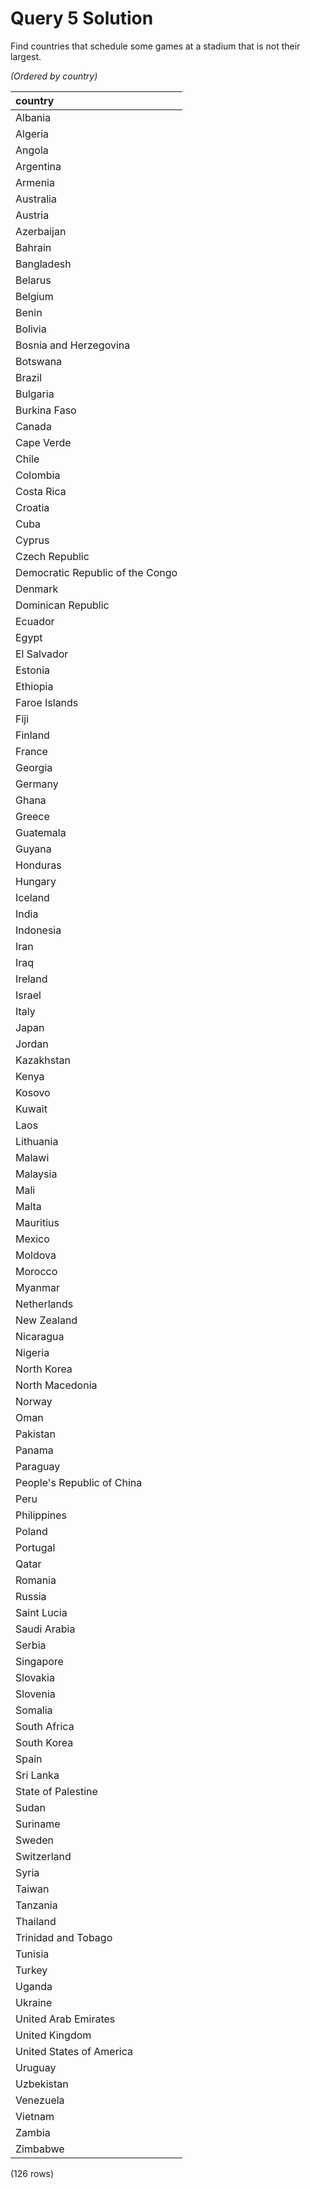 # Query 5 Solution

Find countries that schedule some games at a stadium that is not their largest.

_(Ordered by country)_

| country                          |
| :------------------------------- |
| Albania                          |
| Algeria                          |
| Angola                           |
| Argentina                        |
| Armenia                          |
| Australia                        |
| Austria                          |
| Azerbaijan                       |
| Bahrain                          |
| Bangladesh                       |
| Belarus                          |
| Belgium                          |
| Benin                            |
| Bolivia                          |
| Bosnia and Herzegovina           |
| Botswana                         |
| Brazil                           |
| Bulgaria                         |
| Burkina Faso                     |
| Canada                           |
| Cape Verde                       |
| Chile                            |
| Colombia                         |
| Costa Rica                       |
| Croatia                          |
| Cuba                             |
| Cyprus                           |
| Czech Republic                   |
| Democratic Republic of the Congo |
| Denmark                          |
| Dominican Republic               |
| Ecuador                          |
| Egypt                            |
| El Salvador                      |
| Estonia                          |
| Ethiopia                         |
| Faroe Islands                    |
| Fiji                             |
| Finland                          |
| France                           |
| Georgia                          |
| Germany                          |
| Ghana                            |
| Greece                           |
| Guatemala                        |
| Guyana                           |
| Honduras                         |
| Hungary                          |
| Iceland                          |
| India                            |
| Indonesia                        |
| Iran                             |
| Iraq                             |
| Ireland                          |
| Israel                           |
| Italy                            |
| Japan                            |
| Jordan                           |
| Kazakhstan                       |
| Kenya                            |
| Kosovo                           |
| Kuwait                           |
| Laos                             |
| Lithuania                        |
| Malawi                           |
| Malaysia                         |
| Mali                             |
| Malta                            |
| Mauritius                        |
| Mexico                           |
| Moldova                          |
| Morocco                          |
| Myanmar                          |
| Netherlands                      |
| New Zealand                      |
| Nicaragua                        |
| Nigeria                          |
| North Korea                      |
| North Macedonia                  |
| Norway                           |
| Oman                             |
| Pakistan                         |
| Panama                           |
| Paraguay                         |
| People's Republic of China       |
| Peru                             |
| Philippines                      |
| Poland                           |
| Portugal                         |
| Qatar                            |
| Romania                          |
| Russia                           |
| Saint Lucia                      |
| Saudi Arabia                     |
| Serbia                           |
| Singapore                        |
| Slovakia                         |
| Slovenia                         |
| Somalia                          |
| South Africa                     |
| South Korea                      |
| Spain                            |
| Sri Lanka                        |
| State of Palestine               |
| Sudan                            |
| Suriname                         |
| Sweden                           |
| Switzerland                      |
| Syria                            |
| Taiwan                           |
| Tanzania                         |
| Thailand                         |
| Trinidad and Tobago              |
| Tunisia                          |
| Turkey                           |
| Uganda                           |
| Ukraine                          |
| United Arab Emirates             |
| United Kingdom                   |
| United States of America         |
| Uruguay                          |
| Uzbekistan                       |
| Venezuela                        |
| Vietnam                          |
| Zambia                           |
| Zimbabwe                         |

(126 rows)
